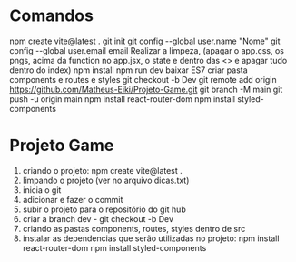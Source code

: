 # Comandos 
npm create vite@latest .
git init
git config --global user.name "Nome"
git config --global user.email email
Realizar a limpeza, (apagar o app.css, os pngs, acima da function no app.jsx, o state e dentro das <> e apagar tudo dentro do index)
npm install
npm run dev
baixar ES7
criar pasta components e routes e styles
git checkout -b Dev
git remote add origin https://github.com/Matheus-Eiki/Projeto-Game.git
git branch -M main
git push -u origin main
npm install react-router-dom
npm install styled-components

# Projeto Game

1) criando o projeto: npm create vite@latest .
2) limpando o projeto (ver no arquivo dicas.txt)
3) inicia o git
4) adicionar e fazer o commit 
5) subir o projeto para o repositório do git hub
6) criar a branch dev - git checkout -b Dev
7) criando as pastas components, routes, styles dentro de src
8) instalar as dependencias que serão utilizadas no projeto: npm install react-router-dom
npm install styled-components
